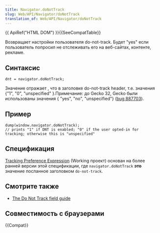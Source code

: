 ```yaml
---
title: Navigator.doNotTrack
slug: Web/API/Navigator/doNotTrack
translation_of: Web/API/Navigator/doNotTrack
---
```


{{ ApiRef("HTML DOM") }}{{SeeCompatTable}}

Возвращает настройки пользователя do-not-track. Будет "yes" если пользователь попросил не отслеживать его на веб-сайтах, контенте, рекламе.

## Синтаксис

```
dnt = navigator.doNotTrack;
```

Значение отражает , что в заголовке do-not-track header, т.е. значения {"1", "0", "unspecified" }.Примечание: до Gecko 32, Gecko были использованы значения { "yes", "no", "unspecified"} ([bug 887703](https://bugzilla.mozilla.org/show_bug.cgi?id=887703)).

## Пример

```
dump(window.navigator.doNotTrack);
// prints "1" if DNT is enabled; "0" if the user opted-in for tracking; otherwise this is "unspecified"
```

## Спецификация

[Tracking Preference Expression](http://www.w3.org/TR/tracking-dnt/) (Working проект) основан на более ранней версии этой спецификации, где `navigator.doNotTrack` **это** значение посланное заголовком `do-not-track`.

## Смотрите также

- [The Do Not Track field guide](/en/The_Do_Not_Track_Field_Guide)

## Совместимость с браузерами

{{Compat}}
